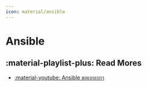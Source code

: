 ```yaml
---
icon: material/ansible
---
```


# Ansible

## :material-playlist-plus: Read Mores

- [:material-youtube: Ansible ขอแบบเบาๆ](https://youtu.be/kWSlAGp4Z1k?si=9T67IPO4R6lR1FSl)

